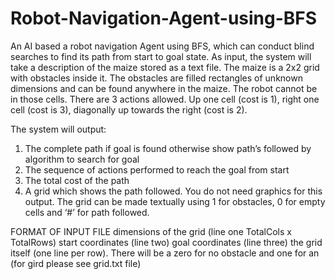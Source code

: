 # Robot-Navigation-Agent-using-BFS
An AI based a robot navigation Agent using BFS, which can conduct blind searches to find its path from start to goal
state. As input, the system will take a description of the maize stored as a text file. The maize is a 2x2
grid with obstacles inside it.
The obstacles are filled rectangles of unknown dimensions and can be found anywhere in the maize.
The robot cannot be in those cells. There are 3 actions allowed. Up one cell (cost is 1), right one cell
(cost is 3), diagonally up towards the right (cost is 2).

The system will output:
1. The complete path if goal is found otherwise show path’s followed by algorithm to search for
goal
2. The sequence of actions performed to reach the goal from start
3. The total cost of the path
4. A grid which shows the path followed. You do not need graphics for this output. The grid can
be made textually using 1 for obstacles, 0 for empty cells and ‘#’ for path followed.

FORMAT OF INPUT FILE
dimensions of the grid (line one TotalCols x TotalRows)
start coordinates (line two)
goal coordinates (line three)
the grid itself (one line per row). There will be a zero for no obstacle and one for an  (for gird please see grid.txt file)
